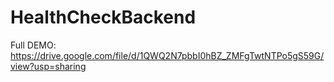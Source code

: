 # HealthCheckBackend

Full DEMO: https://drive.google.com/file/d/1QWQ2N7pbbI0hBZ_ZMFgTwtNTPo5gS59G/view?usp=sharing
